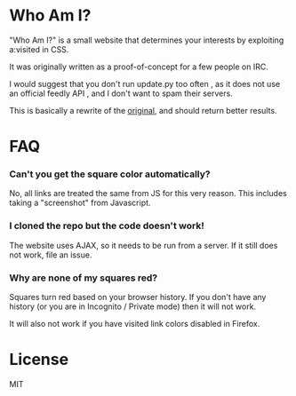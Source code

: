 Who Am I?
=========
"Who Am I?" is a small website that determines your interests by
exploiting a:visited in CSS.

It was originally written as a proof-of-concept for a few people on IRC.

I would suggest that you don't run update.py too often , as it does not use
an official feedly API , and I don't want to spam their servers.

This is basically a rewrite of the [original](http://tinsnail.neocities.org),
and should return better results.


FAQ
===

### Can't you get the square color automatically?

No, all links are treated the same from JS for this very reason.
This includes taking a "screenshot" from Javascript.


### I cloned the repo but the code doesn't work!

The website uses AJAX, so it needs to be run from a server.
If it still does not work, file an issue.

### Why are none of my squares red?

Squares turn red based on your browser history. If you don't have any history
(or you are in Incognito / Private mode) then it will not work.

It will also not work if you have visited link colors disabled in Firefox.


License
=======

MIT

